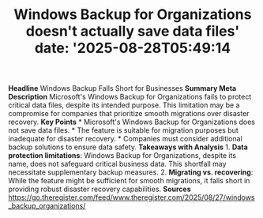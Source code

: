 ﻿---
title: "Windows Backup for Organizations doesn't actually save data files'
date: '2025-08-28T05:49:14"
category: "Markets"
summary: ""
slug: "windows backup for organizations doesnt actually save data f"
source_urls:
  - "https://go.theregister.com/feed/www.theregister.com/2025/08/27/windows_backup_organizations/"
seo:
  title: "Windows Backup for Organizations doesn't actually save data files | Hash n Hedge'
  description: '"
  keywords: ["news", "markets", "brief"]
---
**Headline** Windows Backup Falls Short for Businesses  **Summary Meta Description** Microsoft's Windows Backup for Organizations fails to protect critical data files, despite its intended purpose. This limitation may be a compromise for companies that prioritize smooth migrations over disaster recovery.  **Key Points**  * Microsoft's Windows Backup for Organizations does not save data files. * The feature is suitable for migration purposes but inadequate for disaster recovery. * Companies must consider additional backup solutions to ensure data safety.  **Takeaways with Analysis**  1. **Data protection limitations**: Windows Backup for Organizations, despite its name, does not safeguard critical business data. This shortfall may necessitate supplementary backup measures. 2. **Migrating vs. recovering**: While the feature might be sufficient for smooth migrations, it falls short in providing robust disaster recovery capabilities.  **Sources** https://go.theregister.com/feed/www.theregister.com/2025/08/27/windows_backup_organizations/ 
